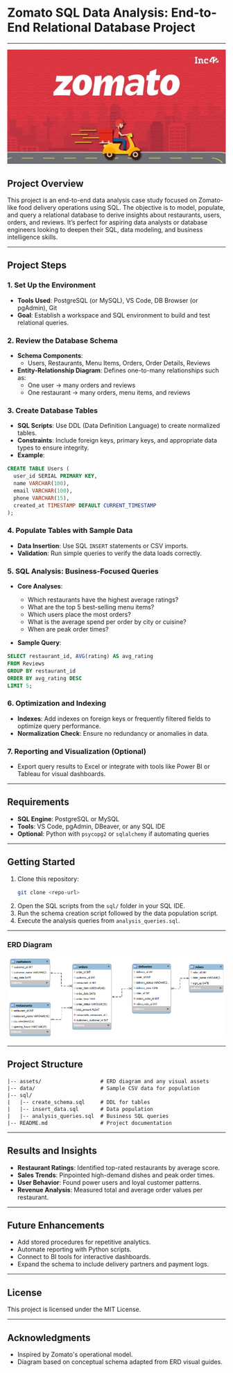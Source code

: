 # Zomato SQL Data Analysis: End-to-End Relational Database Project
---


![](https://github.com/nileshsharma-dp/zomato_db_analytics/blob/main/Images/zomato_main_3.jpg)


## Project Overview
This project is an end-to-end data analysis case study focused on Zomato-like food delivery operations using SQL. The objective is to model, populate, and query a relational database to derive insights about restaurants, users, orders, and reviews. It’s perfect for aspiring data analysts or database engineers looking to deepen their SQL, data modeling, and business intelligence skills.

---

## Project Steps

### 1. Set Up the Environment
- **Tools Used**: PostgreSQL (or MySQL), VS Code, DB Browser (or pgAdmin), Git
- **Goal**: Establish a workspace and SQL environment to build and test relational queries.

### 2. Review the Database Schema
- **Schema Components**:
  - Users, Restaurants, Menu Items, Orders, Order Details, Reviews
- **Entity-Relationship Diagram**: Defines one-to-many relationships such as:
  - One user → many orders and reviews
  - One restaurant → many orders, menu items, and reviews

### 3. Create Database Tables
- **SQL Scripts**: Use DDL (Data Definition Language) to create normalized tables.
- **Constraints**: Include foreign keys, primary keys, and appropriate data types to ensure integrity.
- **Example**:
```sql
CREATE TABLE Users (
  user_id SERIAL PRIMARY KEY,
  name VARCHAR(100),
  email VARCHAR(100),
  phone VARCHAR(15),
  created_at TIMESTAMP DEFAULT CURRENT_TIMESTAMP
);
```

### 4. Populate Tables with Sample Data
- **Data Insertion**: Use SQL `INSERT` statements or CSV imports.
- **Validation**: Run simple queries to verify the data loads correctly.

### 5. SQL Analysis: Business-Focused Queries
- **Core Analyses**:
  - Which restaurants have the highest average ratings?
  - What are the top 5 best-selling menu items?
  - Which users place the most orders?
  - What is the average spend per order by city or cuisine?
  - When are peak order times?

- **Sample Query**:
```sql
SELECT restaurant_id, AVG(rating) AS avg_rating
FROM Reviews
GROUP BY restaurant_id
ORDER BY avg_rating DESC
LIMIT 5;
```

### 6. Optimization and Indexing
- **Indexes**: Add indexes on foreign keys or frequently filtered fields to optimize query performance.
- **Normalization Check**: Ensure no redundancy or anomalies in data.

### 7. Reporting and Visualization (Optional)
- Export query results to Excel or integrate with tools like Power BI or Tableau for visual dashboards.

---

## Requirements

- **SQL Engine**: PostgreSQL or MySQL
- **Tools**: VS Code, pgAdmin, DBeaver, or any SQL IDE
- **Optional**: Python with `psycopg2` or `sqlalchemy` if automating queries

---

## Getting Started

1. Clone this repository:
   ```bash
   git clone <repo-url>
   ```
2. Open the SQL scripts from the `sql/` folder in your SQL IDE.
3. Run the schema creation script followed by the data population script.
4. Execute the analysis queries from `analysis_queries.sql`.

---

### ERD Diagram

![ERD Diagram](https://github.com/nileshsharma-dp/zomato_db_analytics/blob/main/Images/ERD_Diagram.png)

---
## Project Structure

```plaintext
|-- assets/                   # ERD diagram and any visual assets
|-- data/                     # Sample CSV data for population
|-- sql/
|   |-- create_schema.sql     # DDL for tables
|   |-- insert_data.sql       # Data population
|   |-- analysis_queries.sql  # Business SQL queries
|-- README.md                 # Project documentation
```

---

## Results and Insights

- **Restaurant Ratings**: Identified top-rated restaurants by average score.
- **Sales Trends**: Pinpointed high-demand dishes and peak order times.
- **User Behavior**: Found power users and loyal customer patterns.
- **Revenue Analysis**: Measured total and average order values per restaurant.

---

## Future Enhancements

- Add stored procedures for repetitive analytics.
- Automate reporting with Python scripts.
- Connect to BI tools for interactive dashboards.
- Expand the schema to include delivery partners and payment logs.

---

## License

This project is licensed under the MIT License.

---

## Acknowledgments

- Inspired by Zomato's operational model.
- Diagram based on conceptual schema adapted from ERD visual guides.
